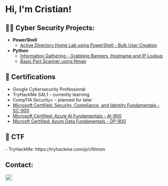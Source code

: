 <h1>Hi, I'm Cristian!</h1>

<h2>👨‍💻 Cyber Security Projects:</h2>

- <b>PowerShell</b> 
  - [Active Directory Home Lab using PowerShell - Bulk User Creation](https://github.com/crfili/ActiveDirectory-Lab)
- <b>Python</b>
  - [Information Gathering - Grabbing Banners, Hostname and IP Lookup](https://github.com/crfili/InformationGathering)
  - [Basic Port Scanner using Nmap](https://github.com/crfili/BasicPortScannerNmap)


<h2>📝 Certifications</h2>

- Google Cybersecurity Professional 
- TryHackMe SAL1 - currently learning 
- CompTIA Security+ - planned for later
- [Microsoft Certified: Security, Compliance, and Identity Fundamentals - SC-900](https://www.credly.com/badges/9cc37c5a-b7db-4eaf-bf56-1daf80913714/public_url)
- [Microsoft Certified: Azure AI Fundamentals - AI-900](https://www.credly.com/badges/d7e7f31f-5d12-4cc2-856f-45273cb7bd41/linked_in)
- [Microsft Certified: Azure Data Fundamentals - DP-900](https://www.credly.com/badges/cd34bd10-8be3-4c98-85e7-8f0df0453b2e/public_url)



<h2>🏁 CTF</h2>
- TryHackMe: https://tryhackme.com/p/cfilimon

<h2> Contact:</h2>

[<img align="left" alt="crfili | LinkedIn" width="22px" src="https://cdn.jsdelivr.net/npm/simple-icons@v3/icons/linkedin.svg" />][linkedin]

[linkedin]: https://linkedin.com/in/cf-filimon

<!--
**crfili/crfili** is a ✨ _special_ ✨ repository because its `README.md` (this file) appears on your GitHub profile.

Here are some ideas to get you started:

- 🔭 I’m currently working on ...
- 🌱 I’m currently learning ....
- 📫 How to reach me: ...
- ⚡ Fun fact: ...
-->
